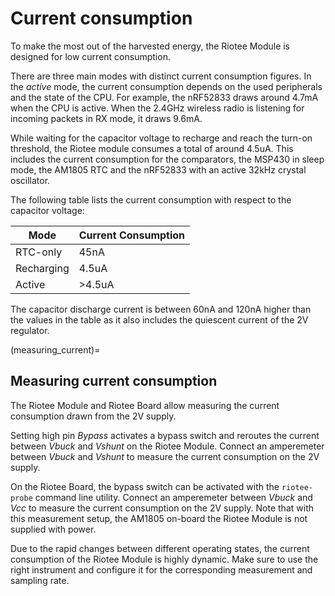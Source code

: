# Current consumption

To make the most out of the harvested energy, the Riotee Module is designed for low current consumption.

There are three main modes with distinct current consumption figures.
In the *active* mode, the current consumption depends on the used peripherals and the state of the CPU. For example, the nRF52833 draws around 4.7mA when the CPU is active.
When the 2.4GHz wireless radio is listening for incoming packets in RX mode, it draws 9.6mA.

While waiting for the capacitor voltage to recharge and reach the turn-on threshold, the Riotee module consumes a total of around 4.5uA.
This includes the current consumption for the comparators, the MSP430 in sleep mode, the AM1805 RTC and the nRF52833 with an active 32kHz crystal oscillator.

The following table lists the current consumption with respect to the capacitor voltage:

| Mode       | Current Consumption |
|------------|---------------------|
| RTC-only   | 45nA                |
| Recharging | 4.5uA               |
| Active     | >4.5uA              |

The capacitor discharge current is between 60nA and 120nA higher than the values in the table as it also includes the quiescent current of the 2V regulator.

(measuring_current)=
## Measuring current consumption

The Riotee Module and Riotee Board allow measuring the current consumption drawn from the 2V supply.

Setting high pin *Bypass* activates a bypass switch and reroutes the current between *Vbuck* and *Vshunt* on the Riotee Module.
Connect an amperemeter between *Vbuck* and *Vshunt* to measure the current consumption on the 2V supply.

On the Riotee Board, the bypass switch can be activated with the `riotee-probe` command line utility.
Connect an amperemeter between *Vbuck* and *Vcc* to measure the current consumption on the 2V supply.
Note that with this measurement setup, the AM1805 on-board the Riotee Module is not supplied with power.

Due to the rapid changes between different operating states, the current consumption of the Riotee Module is highly dynamic.
Make sure to use the right instrument and configure it for the corresponding measurement and sampling rate.

